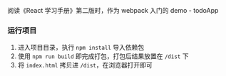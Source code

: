 阅读《React 学习手册》第二版时，作为 webpack 入门的 demo - todoApp

### 运行项目
1. 进入项目目录，执行 `npm install` 导入依赖包
2. 使用 `npm run build` 即完成打包，打包后结果放置在 `/dist` 下
3. 将 `index.html` 拷贝进 `/dist`，在浏览器打开即可